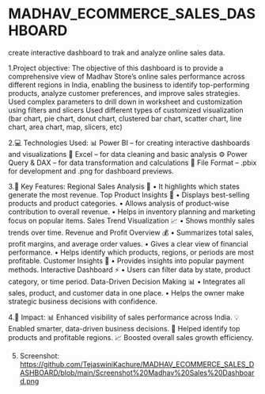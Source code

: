 # MADHAV_ECOMMERCE_SALES_DASHBOARD
create interactive dashboard to trak and analyze online sales data.

1.Project objective:
The objective of this dashboard is to provide a comprehensive view of Madhav Store’s online sales performance across different regions in India, enabling the business to identify top-performing products, analyze customer preferences, and improve sales strategies.
Used complex parameters to drill down in worksheet and customization using filters and slicers
Used different types of customized visualization (bar chart, pie chart, donut chart, clustered bar chart, scatter chart, line chart, area chart, map, slicers, etc)

2.💻 Technologies Used:
📊 Power BI – for creating interactive dashboards and visualizations
🧮 Excel – for data cleaning and basic analysis
⚙️ Power Query & DAX – for data transformation and calculations
📁 File Format – .pbix for development and .png for dashboard previews.

3.🌟 Key Features:
  	Regional Sales Analysis 📍
    •	It highlights which states generate the most revenue.
  	Top Product Insights 🛒
    •	Displays best-selling products and product categories.
    •	Allows analysis of product-wise contribution to overall revenue.
    •	Helps in inventory planning and marketing focus on popular items.
  	Sales Trend Visualization 📈
    •	Shows monthly sales trends over time.
  	Revenue and Profit Overview 💰
    •	Summarizes total sales, profit margins, and average order values.
    •	Gives a clear view of financial performance.
    •	Helps identify which products, regions, or periods are most profitable.
  	Customer Insights 👥
    •	Provides insights into popular payment methods.
  	Interactive Dashboard ⚡
    •	Users can filter data by state, product category, or time period.
  	Data-Driven Decision Making 📊
    •	Integrates all sales, product, and customer data in one place.
    •	Helps the owner make strategic business decisions with confidence.

4.🚀 Impact:
📊 Enhanced visibility of sales performance across India.
💡 Enabled smarter, data-driven business decisions.
🛒 Helped identify top products and profitable regions.
📈 Boosted overall sales growth efficiency.

5. Screenshot: https://github.com/TejaswiniKachure/MADHAV_ECOMMERCE_SALES_DASHBOARD/blob/main/Screenshot%20Madhav%20Sales%20Dashboard.png
   




